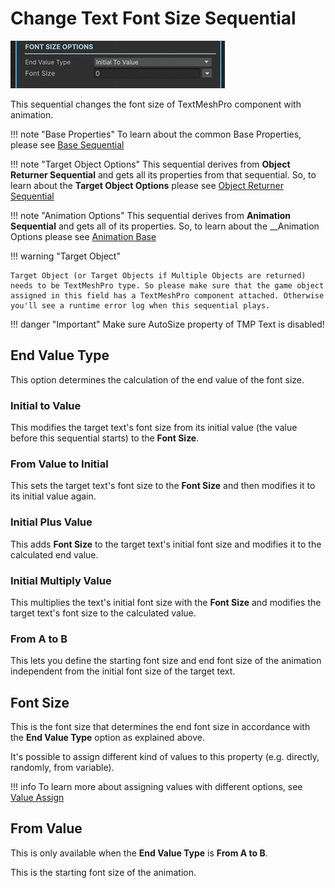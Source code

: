 # Change Text Font Size Sequential

![Change Text Size](/img/sequential_changetextfontsize.jpg)

This sequential changes the font size of TextMeshPro component with animation.

!!! note "Base Properties"
    To learn about the common Base Properties, please see [Base Sequential](../sequential_base.md)

!!! note "Target Object Options"
    This sequential derives from __Object Returner Sequential__ and gets all its properties from that sequential. So, to learn about the __Target Object Options__ please see [Object Returner Sequential](../sequentialobjectreturner/index.md)

!!! note "Animation Options"
    This sequential derives from __Animation Sequential__ and gets all of its properties. So, to learn about the __Animation Options please see [Animation Base](index.md)

!!! warning "Target Object"
 
    Target Object (or Target Objects if Multiple Objects are returned) needs to be TextMeshPro type. So please make sure that the game object assigned in this field has a TextMeshPro component attached. Otherwise you'll see a runtime error log when this sequential plays.


!!! danger "Important"
    Make sure AutoSize property of TMP Text is disabled!

## End Value Type

This option determines the calculation of the end value of the font size.

### Initial to Value

This modifies the target text's font size from its initial value (the value before this sequential starts) to the __Font Size__.


### From Value to Initial

This sets the target text's font size to the __Font Size__ and then modifies it to its initial value again.

### Initial Plus Value

This adds __Font Size__ to the target text's initial font size and modifies it to the calculated end value.


### Initial Multiply Value

This multiplies the text's initial font size with the __Font Size__ and modifies the target text's font size to the calculated value.

### From A to B

This lets you define the starting font size and end font size of the animation independent from the initial font size of the target text.


## Font Size

This is the font size that determines the end font size in accordance with the __End Value Type__ option as explained above.

It's possible to assign different kind of values to this property (e.g. directly, randomly, from variable).


!!! info
    To learn more about assigning values with different options, see [Value Assign](../../valueassign.md)
 

## From Value

This is only available when the __End Value Type__ is __From A to B__.

This is the starting font size of the animation.
